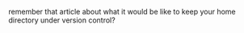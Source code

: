 remember that article about what it would be like to keep your home directory under version control?